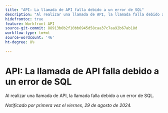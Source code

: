 ```yaml
---
title: "API: La llamada de API falla debido a un error de SQL"
description: "Al realizar una llamada de API, la llamada falla debido a un error SQL."
hidefromtoc: true
feature: Workfront API
source-git-commit: 88913b0b2f10bb6945d58caa37c7aa92b67ab18d
workflow-type: tm+mt
source-wordcount: '46'
ht-degree: 8%

---
```


# API: La llamada de API falla debido a un error de SQL

Al realizar una llamada de API, la llamada falla debido a un error de SQL.

_Notificado por primera vez el viernes, 29 de agosto de 2024._

